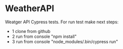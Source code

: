 # WeatherAPI
 Weatger API Cypress tests. For run test make next steps:
* 1 clone from github
* 2 run from console "npm install"
* 3 run from console "node_modules/.bin/cypress run"
